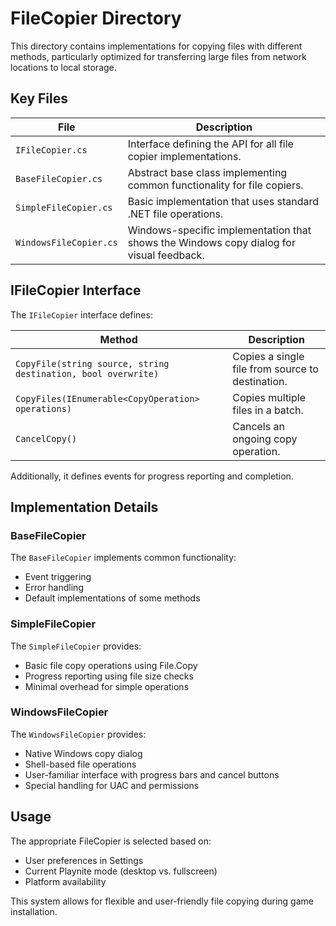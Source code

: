 # FileCopier Directory

This directory contains implementations for copying files with different methods, particularly optimized for transferring large files from network locations to local storage.

## Key Files

| File | Description |
|------|-------------|
| `IFileCopier.cs` | Interface defining the API for all file copier implementations. |
| `BaseFileCopier.cs` | Abstract base class implementing common functionality for file copiers. |
| `SimpleFileCopier.cs` | Basic implementation that uses standard .NET file operations. |
| `WindowsFileCopier.cs` | Windows-specific implementation that shows the Windows copy dialog for visual feedback. |

## IFileCopier Interface

The `IFileCopier` interface defines:

| Method | Description |
|--------|-------------|
| `CopyFile(string source, string destination, bool overwrite)` | Copies a single file from source to destination. |
| `CopyFiles(IEnumerable<CopyOperation> operations)` | Copies multiple files in a batch. |
| `CancelCopy()` | Cancels an ongoing copy operation. |

Additionally, it defines events for progress reporting and completion.

## Implementation Details

### BaseFileCopier

The `BaseFileCopier` implements common functionality:
- Event triggering
- Error handling
- Default implementations of some methods

### SimpleFileCopier

The `SimpleFileCopier` provides:
- Basic file copy operations using File.Copy
- Progress reporting using file size checks
- Minimal overhead for simple operations

### WindowsFileCopier

The `WindowsFileCopier` provides:
- Native Windows copy dialog
- Shell-based file operations
- User-familiar interface with progress bars and cancel buttons
- Special handling for UAC and permissions

## Usage

The appropriate FileCopier is selected based on:
- User preferences in Settings
- Current Playnite mode (desktop vs. fullscreen)
- Platform availability

This system allows for flexible and user-friendly file copying during game installation.